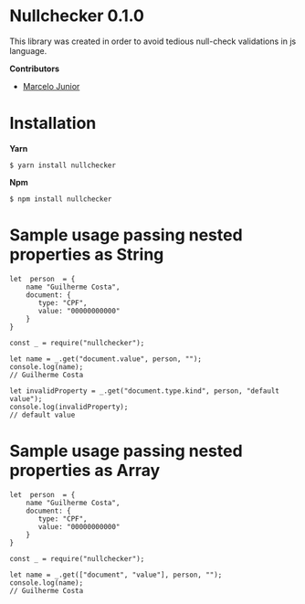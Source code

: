 # Nullchecker 0.1.0

This library was created in order to avoid tedious null-check validations in js language.

**Contributors**

 - [Marcelo Junior](https://github.com/marceloadsj)

# Installation

**Yarn**

    $ yarn install nullchecker

**Npm**

    $ npm install nullchecker

# Sample usage passing nested properties as String

    let  person  = {
        name "Guilherme Costa",
        document: {
           type: "CPF",
           value: "00000000000"
        }
    }

    const _ = require("nullchecker"); 
    
    let name = _.get("document.value", person, "");
    console.log(name);
    // Guilherme Costa
    
    let invalidProperty = _.get("document.type.kind", person, "default value");
    console.log(invalidProperty);
    // default value
    

# Sample usage passing nested properties as Array

    let  person  = {
        name "Guilherme Costa",
        document: {
           type: "CPF",
           value: "00000000000"
        }
    }

    const _ = require("nullchecker"); 
    
    let name = _.get(["document", "value"], person, "");
    console.log(name);
    // Guilherme Costa




